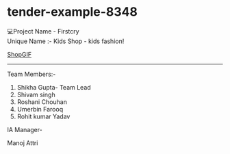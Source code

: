 # tender-example-8348

💻Project Name - Firstcry 
<br>
Unique  Name :- Kids Shop - kids fashion!

[ShopGIF](https://user-images.githubusercontent.com/107506646/212536696-9a20e11e-85cb-44f8-bd54-6541856b8348.gif)

---

Team Members:-

1. Shikha Gupta- Team Lead
2. Shivam singh
3. Roshani Chouhan
4. Umerbin Farooq
5. Rohit kumar Yadav 

IA Manager-

Manoj Attri
